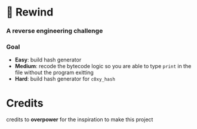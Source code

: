 # 🔄 Rewind
### A reverse engineering challenge


### Goal

- **Easy**: build hash generator
- **Medium**: recode the bytecode logic so you are able to type `print` in the file without the program exitting
- **Hard**: build hash generator for `c0xy_hash`

# Credits
credits to **overpower** for the inspiration to make this project
